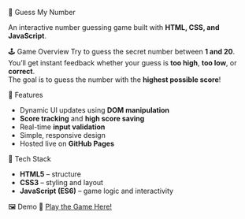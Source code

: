 🎯 Guess My Number

An interactive number guessing game built with **HTML, CSS, and JavaScript**.

🕹️ Game Overview
Try to guess the secret number between **1 and 20**.  
You’ll get instant feedback whether your guess is **too high**, **too low**, or **correct**.  
The goal is to guess the number with the **highest possible score**!

🚀 Features
- Dynamic UI updates using **DOM manipulation**
- **Score tracking** and **high score saving**
- Real-time **input validation**
- Simple, responsive design
- Hosted live on **GitHub Pages**

🧠 Tech Stack
- **HTML5** – structure  
- **CSS3** – styling and layout  
- **JavaScript (ES6)** – game logic and interactivity  

🖼️ Demo
🔗 [Play the Game Here!](https://manraj110.github.io/GuessMyNumber/)
